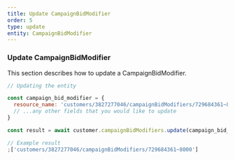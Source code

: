```yaml
---
title: Update CampaignBidModifier
order: 5
type: update
entity: CampaignBidModifier
---
```


### Update CampaignBidModifier

This section describes how to update a CampaignBidModifier.

```javascript
// Updating the entity

const campaign_bid_modifier = {
  resource_name: 'customers/3827277046/campaignBidModifiers/729684361~8000', // The resource_name is required
  // ...any other fields that you would like to update
}

const result = await customer.campaignBidModifiers.update(campaign_bid_modifier)
```

```javascript
// Example result
;['customers/3827277046/campaignBidModifiers/729684361~8000']
```
